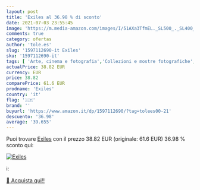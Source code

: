 ```yaml
---
layout: post
title: 'Exiles al 36.98 % di sconto'
date: 2021-07-03 23:55:45
image: 'https://m.media-amazon.com/images/I/51AXa3TfmEL._SL500_._SL400_.jpg'
comments: true
category: ofertas
author: 'tole.es'
slug: '1597112690-it Exiles'
sku: '1597112690-it'
tags: [ 'Arte, cinema e fotografia','Collezioni e mostre fotografiche','Fotogiornalismo e saggi','Fotografia','Libri','Singoli fotografi', ]
actualPrice: 38.82 EUR
currency: EUR
price: 38.82
comparePrice: 61.6 EUR
prodname: 'Exiles'
country: 'it'
flag: '🇮🇹'
brand: ''
buyurl: 'https://www.amazon.it/dp/1597112690/?tag=tolees00-21'
descuento: '36.98'
average: '39.655'
---
```


Puoi trovare [Exiles](https://www.amazon.it/dp/1597112690/?tag=tolees00-21) con il prezzo 38.82 EUR (originale: 61.6 EUR) 36.98 % sconto qui:

[![Exiles](https://m.media-amazon.com/images/I/51AXa3TfmEL._SL500_._SL400_.jpg)](https://www.amazon.it/dp/1597112690/?tag=tolees00-21)

ℹ️:


[🛒 Acquista qui!!](https://www.amazon.it/dp/1597112690/?tag=tolees00-21)
